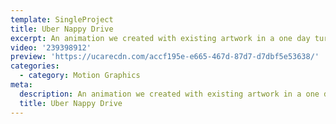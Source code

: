 ```yaml
---
template: SingleProject
title: Uber Nappy Drive
excerpt: An animation we created with existing artwork in a one day turn around for a last minute project for Uber NZ.
video: '239398912'
preview: 'https://ucarecdn.com/accf195e-e665-467d-87d7-d7dbf5e53638/'
categories:
  - category: Motion Graphics
meta:
  description: An animation we created with existing artwork in a one day turn around for a last minute project for Uber NZ.
  title: Uber Nappy Drive
---
```

